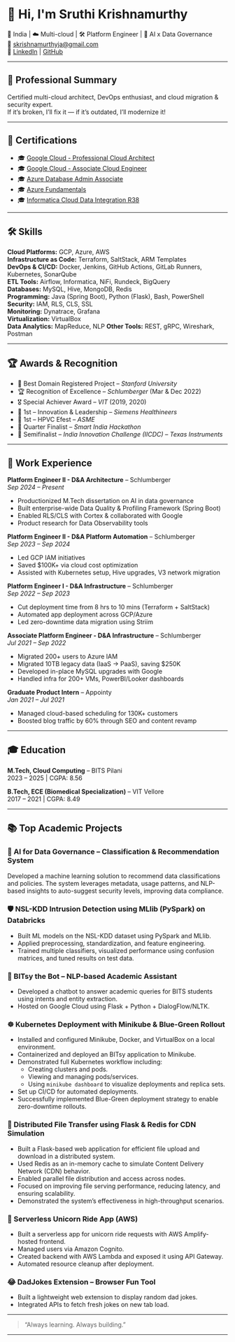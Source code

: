 # 👋 Hi, I'm Sruthi Krishnamurthy

📍 India | ☁️ Multi-cloud | 🛠️ Platform Engineer | 🧠 AI x Data Governance  
📧 [skrishnamurthyja@gmail.com](mailto:skrishnamurthyja@gmail.com)  
🔗 [LinkedIn](https://linkedin.com/in/sruthi-krishnamurthy-437038174) | [GitHub](https://github.com/srumonke)

---

## 🌟 Professional Summary

Certified multi-cloud architect, DevOps enthusiast, and cloud migration & security expert.  
If it’s broken, I’ll fix it — if it’s outdated, I’ll modernize it!

---

## 🧠 Certifications

- 🎓 [Google Cloud - Professional Cloud Architect](https://www.credly.com/badges/759f16aa-6963-4abc-b29d-2676925cbd9f)
- 🎓 [Google Cloud - Associate Cloud Engineer](https://google.accredible.com/86bc4d64-5ae9-4617-83ec-e5c523dd72b5)
- 🎓 [Azure Database Admin Associate](https://www.credly.com/badges/cb954a2f-89e8-4c81-b098-9bc764e11fe1?source=linked_in_profile)
- 🎓 [Azure Fundamentals](https://www.credly.com/badges/1029372b-6217-4d8d-9c85-a8c15b1bbf79?source=linked_in_profile)
- 🎓 [Informatica Cloud Data Integration R38](https://now.informatica.com/Cloud-Data-and-Application-Integration-R38-Professional-Certification.html)

---

## 🛠 Skills

**Cloud Platforms:** GCP, Azure, AWS  
**Infrastructure as Code:** Terraform, SaltStack, ARM Templates  
**DevOps & CI/CD:** Docker, Jenkins, GitHub Actions, GitLab Runners, Kubernetes, SonarQube  
**ETL Tools:** Airflow, Informatica, NiFi, Rundeck, BigQuery  
**Databases:** MySQL, Hive, MongoDB, Redis  
**Programming:** Java (Spring Boot), Python (Flask), Bash, PowerShell  
**Security:** IAM, RLS, CLS, SSL  
**Monitoring:** Dynatrace, Grafana  
**Virtualization:** VirtualBox  
**Data Analytics:** MapReduce, NLP 
**Other Tools:** REST, gRPC, Wireshark, Postman

---

## 🏆 Awards & Recognition

- 🥇 Best Domain Registered Project – *Stanford University*
- 🏆 Recognition of Excellence – *Schlumberger* (Mar & Dec 2022)
- 🎖️ Special Achiever Award – *VIT* (2019, 2020)
- 🥇 1st – Innovation & Leadership – *Siemens Healthineers*
- 🥇 1st – HPVC Efest – *ASME*
- 🏅 Quarter Finalist – *Smart India Hackathon*
- 🏅 Semifinalist – *India Innovation Challenge (IICDC)* – *Texas Instruments*

---

## 💼 Work Experience

**Platform Engineer II - D&A Architecture** – Schlumberger  
*Sep 2024 – Present*  
- Productionized M.Tech dissertation on AI in data governance  
- Built enterprise-wide Data Quality & Profiling Framework (Spring Boot)  
- Enabled RLS/CLS with Cortex & collaborated with Google  
- Product research for Data Observability tools  

**Platform Engineer II - D&A Platform Automation** – Schlumberger  
*Sep 2023 – Sep 2024*  
- Led GCP IAM initiatives  
- Saved \$100K+ via cloud cost optimization  
- Assisted with Kubernetes setup, Hive upgrades, V3 network migration  

**Platform Engineer I - D&A Infrastructure** – Schlumberger  
*Sep 2022 – Sep 2023*  
- Cut deployment time from 8 hrs to 10 mins (Terraform + SaltStack)  
- Automated app deployment across GCP/Azure  
- Led zero-downtime data migration using Striim  

**Associate Platform Engineer - D&A Infrastructure** – Schlumberger  
*Jul 2021 – Sep 2022*  
- Migrated 200+ users to Azure IAM  
- Migrated 10TB legacy data (IaaS → PaaS), saving \$250K  
- Developed in-place MySQL upgrades with Google  
- Handled infra for 200+ VMs, PowerBI/Looker dashboards  

**Graduate Product Intern** – Appointy  
*Jan 2021 – Jul 2021*  
- Managed cloud-based scheduling for 130K+ customers  
- Boosted blog traffic by 60% through SEO and content revamp  

---

## 🎓 Education

**M.Tech, Cloud Computing** – BITS Pilani  
2023 – 2025 | CGPA: 8.56  

**B.Tech, ECE (Biomedical Specialization)** – VIT Vellore  
2017 – 2021 | CGPA: 8.49  

---

## 📚 Top Academic Projects

### 🔐 AI for Data Governance – Classification & Recommendation System
Developed a machine learning solution to recommend data classifications and policies. The system leverages metadata, usage patterns, and NLP-based insights to auto-suggest security levels, improving data compliance.

### 🛡️ NSL-KDD Intrusion Detection using MLlib (PySpark) on Databricks
- Built ML models on the NSL-KDD dataset using PySpark and MLlib.  
- Applied preprocessing, standardization, and feature engineering.  
- Trained multiple classifiers, visualized performance using confusion matrices, and tuned results on test data.

### 🤖 BITsy the Bot – NLP-based Academic Assistant
- Developed a chatbot to answer academic queries for BITS students using intents and entity extraction.  
- Hosted on Google Cloud using Flask + Python + DialogFlow/NLTK.

### ☸️ Kubernetes Deployment with Minikube & Blue-Green Rollout
- Installed and configured Minikube, Docker, and VirtualBox on a local environment.
- Containerized and deployed an BITsy application to Minikube.
- Demonstrated full Kubernetes workflow including:
  - Creating clusters and pods.
  - Viewing and managing pods/services.
  - Using `minikube dashboard` to visualize deployments and replica sets.
- Set up CI/CD for automated deployments.
- Successfully implemented Blue-Green deployment strategy to enable zero-downtime rollouts.

### 🚀 Distributed File Transfer using Flask & Redis for CDN Simulation
- Built a Flask-based web application for efficient file upload and download in a distributed system.
- Used Redis as an in-memory cache to simulate Content Delivery Network (CDN) behavior.
- Enabled parallel file distribution and access across nodes.
- Focused on improving file serving performance, reducing latency, and ensuring scalability.
- Demonstrated the system’s effectiveness in high-throughput scenarios.

### 🦄 Serverless Unicorn Ride App (AWS)

- Built a serverless app for unicorn ride requests with AWS Amplify-hosted frontend.  
- Managed users via Amazon Cognito.  
- Created backend with AWS Lambda and exposed it using API Gateway.  
- Automated resource cleanup after deployment.  


### 😂 DadJokes Extension – Browser Fun Tool
- Built a lightweight web extension to display random dad jokes.  
- Integrated APIs to fetch fresh jokes on new tab load.

---

> “Always learning. Always building.”

---
